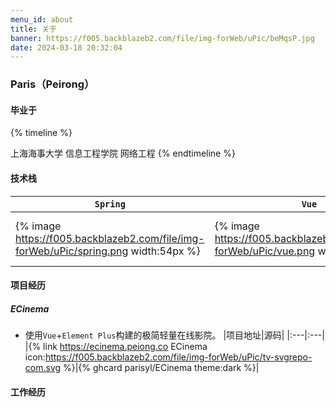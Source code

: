 ```yaml
---
menu_id: about
title: 关于
banner: https://f005.backblazeb2.com/file/img-forWeb/uPic/beMqsP.jpg
date: 2024-03-18 20:32:04
---
```


### Paris（Peirong）

#### 毕业于
{% timeline %}
<!-- node 2023 年 7 月 1 日 -->
上海海事大学 信息工程学院 网络工程
{% endtimeline %}

#### 技术栈
|`Spring`|`Vue`|`Javascript`|`Mybatis`|
|------|------|------|------|
|{% image https://f005.backblazeb2.com/file/img-forWeb/uPic/spring.png width:54px %}|{% image https://f005.backblazeb2.com/file/img-forWeb/uPic/vue.png width:54px %}|{% image https://f005.backblazeb2.com/file/img-forWeb/uPic/javascript.png width:54px %}|{% image https://f005.backblazeb2.com/file/img-forWeb/uPic/tQLX4q.jpg width:54px %}|

#### 项目经历

##### ECinema
- 使用`Vue`+`Element Plus`构建的极简轻量在线影院。
|项目地址|源码|
|:---|:---|
|{% link https://ecinema.peiong.co ECinema icon:https://f005.backblazeb2.com/file/img-forWeb/uPic/tv-svgrepo-com.svg %}|{% ghcard parisyl/ECinema theme:dark %}|

#### 工作经历

